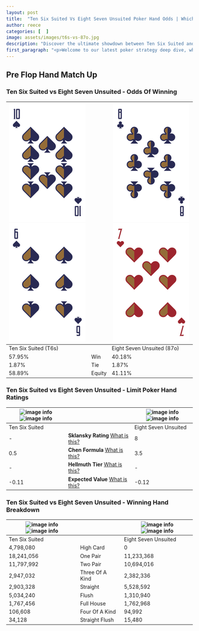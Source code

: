 ```yaml
---
layout: post
title:  "Ten Six Suited Vs Eight Seven Unsuited Poker Hand Odds | Which Is The Better Hand In Poker? A Complete Guide"
author: reece
categories: [  ]
image: assets/images/t6s-vs-87o.jpg
description: "Discover the ultimate showdown between Ten Six Suited and Eight Seven Unsuited in poker! Uncover the odds, strategies, and scenarios where one hand triumphs over the other. Get ready to up your poker game with this thrilling analysis."
first_paragraph: "<p>Welcome to our latest poker strategy deep dive, where we're pitting two distinct hands against each other in a high-stakes showdown: Ten Six Suited vs Eight Seven Unsuited.</p><p>In the dynamic world of poker, every decision counts, and knowing which hand holds the upper hand is key to your success at the table.</p><p>In this article, we'll dissect these two hands, explore the scenarios where one dominates the other, and equip you with the knowledge to make strategic choices that can tip the odds in your favor.</p><p>Get ready to unravel the intriguing dynamics of these poker hands and elevate your game to new heights.</p>"
---
```




[comment]: # (sp0)

## Pre Flop Hand Match Up

<div class="table hand-ratings" markdown="1"> 



### Ten Six Suited vs Eight Seven Unsuited - Odds Of Winning


    
| ![image info](assets/images/hand1/t.png) ![image info](assets/images/hand1/6.png) |  | ![image info](assets/images/hand2/8.png) ![image info](assets/images/hand2/7o.png) |
| -------- | -------- | -------- |
| Ten Six Suited (T6s) |  | Eight Seven Unsuited (87o) |
| 57.95% | Win | 40.18% |
| 1.87% | Tie | 1.87% |
| 58.89% | Equity | 41.11% |




[comment]: # (sp1)



### Ten Six Suited vs Eight Seven Unsuited - Limit Poker Hand Ratings


    
| ![image info](https://www.riverpairs.com/assets/images/hand1/t.png) ![image info](https://www.riverpairs.com/assets/images/hand1/6.png) |  | ![image info](https://www.riverpairs.com/assets/images/hand2/8.png) ![image info](https://www.riverpairs.com/assets/images/hand2/7o.png) |
| -------- | -------- | -------- |
| Ten Six Suited |  | Eight Seven Unsuited |
| - | **Sklansky Rating** [What is this?](/sklansky-rating-explained) | 8 |
| 0.5 | **Chen Formula** [What is this?](/chen-formula-explained) | 3.5 |
| - | **Hellmuth Tier** [What is this?](/Hellmuth-tier-explained) | - |
| -0.11 | **Expected Value** [What is this?](/expected-value-explained) | -0.12 |




[comment]: # (sp2)



### Ten Six Suited vs Eight Seven Unsuited - Winning Hand Breakdown


    
| ![image info](https://www.riverpairs.com/assets/images/hand1/t.png) ![image info](https://www.riverpairs.com/assets/images/hand1/6.png) |  | ![image info](https://www.riverpairs.com/assets/images/hand2/8.png) ![image info](https://www.riverpairs.com/assets/images/hand2/7o.png) |
| -------- | -------- | -------- |
| Ten Six Suited |  | Eight Seven Unsuited |
| 4,798,080 | High Card | 0 |
| 18,241,056 | One Pair | 11,233,368 |
| 11,797,992 | Two Pair | 10,694,016 |
| 2,947,032 | Three Of A Kind | 2,382,336 |
| 2,903,328 | Straight | 5,528,592 |
| 5,034,240 | Flush | 1,310,940 |
| 1,767,456 | Full House | 1,762,968 |
| 106,608 | Four Of A Kind | 94,992 |
| 34,128 | Straight Flush | 15,480 |




[comment]: # (sp3)



</div>

[comment]: # (sp4)



[comment]: # (sp5)

